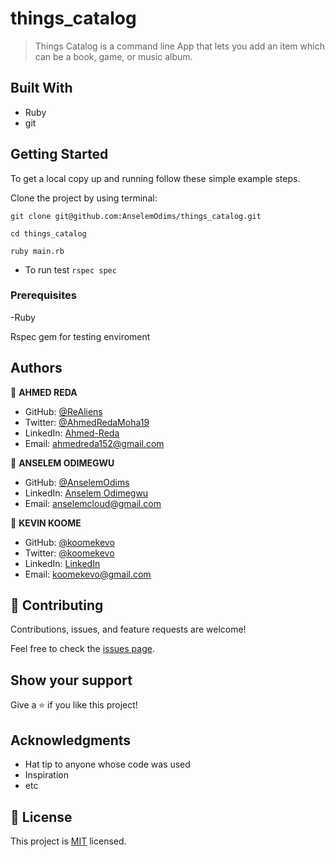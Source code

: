 # things_catalog

> Things Catalog is a command line App that lets you add an item which can be a book, game, or music album. 

## Built With

- Ruby
- git

## Getting Started

To get a local copy up and running follow these simple example steps.

Clone the project by using terminal:

```
git clone git@github.com:AnselemOdims/things_catalog.git

cd things_catalog

ruby main.rb
```

- To run test 
  `rspec spec`

### Prerequisites

-Ruby

Rspec gem for testing enviroment

## Authors

👤 **AHMED REDA**

- GitHub: [@ReAliens](https://github.com/ReAliens)
- Twitter: [@AhmedRedaMoha19](https://twitter.com/AhmedRedaMoha19)
- LinkedIn: [Ahmed-Reda](https://www.linkedin.com/in/armali/)
- Email: ahmedreda152@gmail.com

👤 **ANSELEM ODIMEGWU**

- GitHub: [@AnselemOdims](https://github.com/AnselemOdims)
- LinkedIn: [Anselem Odimegwu](https://www.linkedin.com/in/anselem-odimegwu/)
- Email: anselemcloud@gmail.com

👤 **KEVIN KOOME**

- GitHub: [@koomekevo](https://github.com/koomekevo)
- Twitter: [@koomekevo](https://twitter.com/koomekevo)
- LinkedIn: [LinkedIn](https://ke.linkedin.com/in/kevin-koome-aab84186) 
- Email: koomekevo@gmail.com

## 🤝 Contributing

Contributions, issues, and feature requests are welcome!

Feel free to check the [issues page](https://github.com/AnselemOdims/things_catalog/issues).

## Show your support

Give a ⭐️ if you like this project!

## Acknowledgments

- Hat tip to anyone whose code was used
- Inspiration
- etc

## 📝 License

This project is [MIT](./MIT.md) licensed.